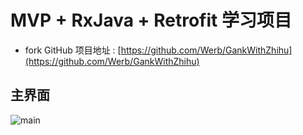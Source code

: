 
# MVP + RxJava + Retrofit 学习项目



* fork GitHub 项目地址 : [https://github.com/Werb/GankWithZhihu](https://github.com/Werb/GankWithZhihu)




## 主界面


![main](https://raw.githubusercontent.com/Werb/GankWithZhihu/master/screenshots/zhigan.png)
